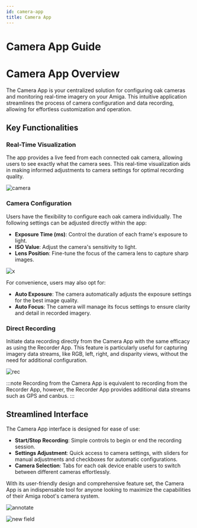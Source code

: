```yaml
---
id: camera-app
title: Camera App
---
```


# Camera App Guide

# Camera App Overview

The Camera App is your centralized solution for configuring oak cameras and monitoring real-time
imagery on your Amiga.
This intuitive application streamlines the process of camera configuration and data recording,
allowing for effortless customization and operation.

## Key Functionalities

### Real-Time Visualization

The app provides a live feed from each connected oak camera, allowing users to see exactly what the
camera sees.
This real-time visualization aids in making informed adjustments to camera settings for optimal
recording quality.

![camera](https://github.com/farm-ng/amiga-dev-kit/assets/133177230/6b08d93b-a0b5-419b-9d29-7ca6a098bf8e)

### Camera Configuration

Users have the flexibility to configure each oak camera individually.
The following settings can be adjusted directly within the app:

- **Exposure Time (ms)**: Control the duration of each frame's exposure to light.
- **ISO Value**: Adjust the camera's sensitivity to light.
- **Lens Position**: Fine-tune the focus of the camera lens to capture sharp images.

 ![x](https://github.com/farm-ng/amiga-dev-kit/assets/133177230/5fd8876f-a1ce-4c7a-9c8b-69ed4b0be99e)


For convenience, users may also opt for:

- **Auto Exposure**: The camera automatically adjusts the exposure settings for the best image quality.
- **Auto Focus**: The camera will manage its focus settings to ensure clarity and detail in recorded
imagery.

### Direct Recording

Initiate data recording directly from the Camera App with the same efficacy as using the Recorder App.
This feature is particularly useful for capturing imagery data streams, like RGB, left, right, and
disparity views, without the need for additional configuration.

![rec](https://github.com/farm-ng/amiga-dev-kit/assets/133177230/d61826b4-007f-40eb-aaf5-283913000a51)


:::note
Recording from the Camera App is equivalent to recording from the Recorder App, however, the Recorder
App provides additional data streams such as GPS and canbus.
:::

## Streamlined Interface

The Camera App interface is designed for ease of use:

- **Start/Stop Recording**: Simple controls to begin or end the recording session.
- **Settings Adjustment**: Quick access to camera settings, with sliders for manual adjustments and
checkboxes for automatic configurations.
- **Camera Selection**: Tabs for each oak device enable users to switch between different cameras effortlessly.

With its user-friendly design and comprehensive feature set, the Camera App is an indispensable tool
for anyone looking to maximize the capabilities of their Amiga robot's camera system.


![annotate](https://github.com/farm-ng/amiga-dev-kit/assets/133177230/9c5c4d76-2408-41ad-bc65-bfc6e26cd0a7)


![new field](https://github.com/farm-ng/amiga-dev-kit/assets/133177230/185ae7db-4a41-4885-bd3a-e3e0edd6b828)







